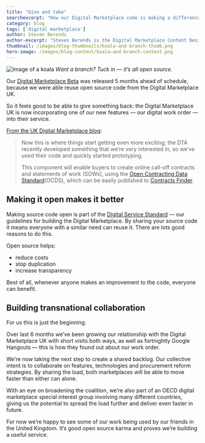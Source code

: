 ```yaml
---
title: "Give and take"
searchexcerpt: "How our Digital Marketplace code is making a difference in the UK."
category: blog
tags: ['digital marketplace']
author: Steven Berends
author-excerpt: "Steven Berends is the Digital Marketplace Content Design and Comms Lead, and can most often be found in the DTA Sydney office."
thumbnail: /images/blog-thumbnails/koala-and-branch-thumb.png
hero-image: /images/blog-content/koala-and-branch-content.png
---
```

 
![Image of a koala]({{site.url}}{{page.hero-image}})
*Want a branch? Tuck in — it’s all open source.*

Our [Digital Marketplace Beta](https://www.gov.au/marketplace) was released 5 months ahead of schedule, because we were able reuse open source code from the Digital Marketplace UK. 

So it feels good to be able to give something back: the Digital Marketplace UK is now incorporating one of our new features — our digital work order — into their service.

[From the UK Digital Marketplace blog](https://digitalmarketplace.blog.gov.uk/2016/12/20/the-digital-marketplace-vision-part-6/):

> Now this is where things start getting even more exciting; the DTA recently developed something that we’re very interested in, so we’ve used their code and quickly started prototyping.
> 
> This component will enable buyers to create online call-off contracts and statements of work (SOWs), using the [Open Contracting Data Standard](https://digitalmarketplace.blog.gov.uk/2016/07/12/working-with-the-standards-hub-to-make-public-procurement-and-contracting-data-more-open/)(OCDS), which can be easily published to [Contracts Finder](https://www.gov.uk/contracts-finder).

## Making it open makes it better

Making source code open is part of the [Digital Service Standard](https://www.dta.gov.au/standard/) — our guidelines for building the Digital Marketplace. By sharing your source code it means everyone with a similar need can reuse it. There are lots good reasons to do this.

Open source helps:

- reduce costs 
- stop duplication
- increase transparency

Best of all, whenever anyone makes an improvement to the code, everyone can benefit.

## Building transnational collaboration

For us this is just the beginning.

Over last 6 months we’ve been growing our relationship with the Digital Marketplace UK with short visits both ways, as well as fortnightly Google Hangouts — this is how they found out about our work order.

We’re now taking the next step to create a shared backlog. Our collective intent is to collaborate on features, technologies and procurement reform strategies. By sharing the load, both marketplaces will be able to move faster than either can alone.

With an eye on broadening the coalition, we’re also part of an OECD digital marketplace special interest group involving many different countries, giving us the potential to spread the load further and deliver even faster in future.

For now we’re happy to see some of our work being used by our friends in the United Kingdom. It’s good open source karma and proves we’re building a useful service.


